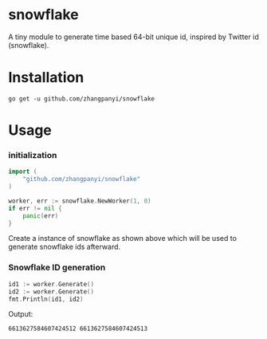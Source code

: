 # snowflake
A tiny module to generate time based 64-bit unique id, inspired by Twitter id (snowflake).

# Installation
```
go get -u github.com/zhangpanyi/snowflake
```

# Usage
### initialization
```go
import (
    "github.com/zhangpanyi/snowflake"
)

worker, err := snowflake.NewWorker(1, 0)
if err != nil {
    panic(err)
}
```
Create a instance of snowflake as shown above which will be used to generate snowflake ids afterward.

### Snowflake ID generation
```go
id1 := worker.Generate()
id2 := worker.Generate()
fmt.Println(id1, id2)
```
Output:
```
6613627584607424512 6613627584607424513
```
